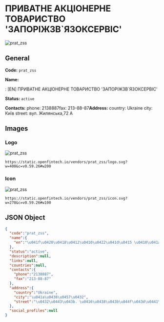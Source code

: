 
# ПРИВАТНЕ АКЦІОНЕРНЕ ТОВАРИСТВО 'ЗАПОРІЖЗВ`ЯЗОКСЕРВІС' 
![prat_zss](https://static.openfintech.io/vendors/prat_zss/logo.svg?w=400&c=v0.59.26#w200)  

## General 
 
**Code:** `prat_zss` 
 
**Name:** 
 
:	[EN] ПРИВАТНЕ АКЦІОНЕРНЕ ТОВАРИСТВО 'ЗАПОРІЖЗВ`ЯЗОКСЕРВІС' 
 
**Status:** `active` 
 
**Contacts:** 
phone: 2138887fax: 213-88-87**Address:** 
country: Ukraine 
city: Київ 
street: вул. Жилянська,72 А 

## Images 

### Logo 
 
![prat_zss](https://static.openfintech.io/vendors/prat_zss/logo.svg?w=400&c=v0.59.26#w200)  

```
https://static.openfintech.io/vendors/prat_zss/logo.svg?w=400&c=v0.59.26#w200
```  

### Icon 
 
![prat_zss](https://static.openfintech.io/vendors/prat_zss/icon.svg?w=278&c=v0.59.26#w100)  

```
https://static.openfintech.io/vendors/prat_zss/icon.svg?w=278&c=v0.59.26#w100
```  

## JSON Object 

```json
{
  "code":"prat_zss",
  "name":{
    "en":"\u041f\u0420\u0418\u0412\u0410\u0422\u041d\u0415 \u0410\u041a\u0426\u0406\u041e\u041d\u0415\u0420\u041d\u0415 \u0422\u041e\u0412\u0410\u0420\u0418\u0421\u0422\u0412\u041e '\u0417\u0410\u041f\u041e\u0420\u0406\u0416\u0417\u0412`\u042f\u0417\u041e\u041a\u0421\u0415\u0420\u0412\u0406\u0421'"
  },
  "status":"active",
  "description":null,
  "links":null,
  "countries":null,
  "contacts":{
    "phone":"2138887",
    "fax":"213-88-87"
  },
  "address":{
    "country":"Ukraine",
    "city":"\u041a\u0438\u0457\u0432",
    "street":"\u0432\u0443\u043b. \u0416\u0438\u043b\u044f\u043d\u0441\u044c\u043a\u0430,72 \u0410"
  },
  "social_profiles":null
}
```  
